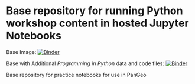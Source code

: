 # Base repository for running Python workshop content in hosted Jupyter Notebooks

Base Image: [![Binder](https://binder.pangeo.io/badge_logo.svg)](https://binder.pangeo.io/v2/gh/unmrds/base_for_pangeo/master)

Base with Additional *Programming in Python* data and code files: [![Binder](https://binder.pangeo.io/badge_logo.svg)](https://binder.pangeo.io/v2/gh/unmrds/base_for_pangeo/2020-10-03-nmcsa)

Base repository for practice notebooks for use in PanGeo
